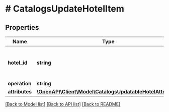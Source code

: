 # # CatalogsUpdateHotelItem

## Properties

Name | Type | Description | Notes
------------ | ------------- | ------------- | -------------
**hotel_id** | **string** | The catalog hotel item id in the merchant namespace |
**operation** | **string** |  |
**attributes** | [**\OpenAPI\Client\Model\CatalogsUpdatableHotelAttributes**](CatalogsUpdatableHotelAttributes.md) |  |

[[Back to Model list]](../../README.md#models) [[Back to API list]](../../README.md#endpoints) [[Back to README]](../../README.md)
